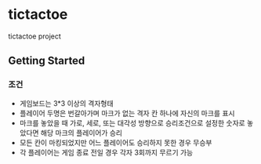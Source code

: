 # tictactoe

tictactoe project

## Getting Started

### 조건
 - 게임보드는 3*3 이상의 격자형태
 - 플레이어 두명은 번갈아가며 마크가 없는 격자 칸 하나에 자신의 마크를 표시
 - 마크를 놓았을 때 가로, 세로, 또는 대각성 방향으로 승리조건으로 설정한 숫자로 놓았다면 해당 마크의 플레이어가 승리
 - 모든 칸이 마킹되었지만 어느 플레이어도 승리하지 못한 경우 무승부
 - 각 플레이어는 게임 종료 전일 경우 각자 3회까지 무르기 가능
